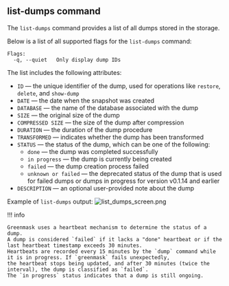## list-dumps command

The `list-dumps` command provides a list of all dumps stored in the storage.

Below is a list of all supported flags for the `list-dumps` command:
```text title="Supported flags"
Flags:
  -q, --quiet   Only display dump IDs
```

The list includes the following attributes:
* `ID` — the unique identifier of the dump, used for operations like `restore`, `delete`, and `show-dump`
* `DATE` — the date when the snapshot was created
* `DATABASE` — the name of the database associated with the dump
* `SIZE` — the original size of the dump
* `COMPRESSED SIZE` — the size of the dump after compression
* `DURATION` — the duration of the dump procedure
* `TRANSFORMED` — indicates whether the dump has been transformed
* `STATUS` — the status of the dump, which can be one of the following:
    * `done` — the dump was completed successfully
    * `in progress` — the dump is currently being created
    * `failed` — the dump creation process failed
    * `unknown or failed` — the deprecated status of the dump that is used for failed dumps or dumps in progress for 
       version v0.1.14 and earlier
* `DESCRIPTION` — an optional user-provided note about the dump


Example of `list-dumps` output:
![list_dumps_screen.png](../assets/list_dumps_screen.png)

!!! info

    Greenmask uses a heartbeat mechanism to determine the status of a dump.
    A dump is considered `failed` if it lacks a "done" heartbeat or if the last heartbeat timestamp exceeds 30 minutes.
    Heartbeats are recorded every 15 minutes by the `dump` command while it is in progress. If `greenmask` fails unexpectedly,
    the heartbeat stops being updated, and after 30 minutes (twice the interval), the dump is classified as `failed`. 
    The `in progress` status indicates that a dump is still ongoing.

